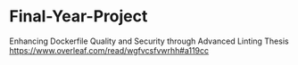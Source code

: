 # Final-Year-Project
Enhancing Dockerfile Quality and Security through Advanced Linting
Thesis https://www.overleaf.com/read/wgfvcsfvwrhh#a119cc
